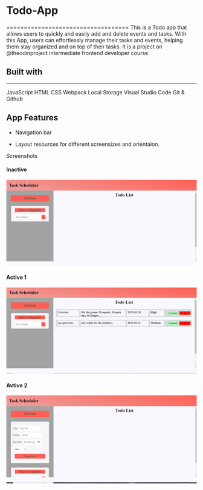 # Todo-App
===================================
This is a Todo app that allows users to quickly and easily add and delete events and tasks. With this App, users can effortlessly manage their tasks and events, helping them stay organized and on top of their tasks.
It is a project on @theodinproject intermediate frontend developer course.

## Built with
--------------

JavaScript
HTML
CSS
Webpack
Local Storage
Visual Studio Code
Git & Github

App Features
-------------
- Navigation bar

- Layout resources for different screensizes and orientaion.

Screenshots

#### Inactive
![Alt Text](dist/img/inactive.png)

#### Active 1
![Alt Text](dist/img/activetd.png)

#### Avtive 2
![Alt Text](dist/img/todo1.png)


